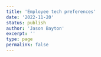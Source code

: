 ```yaml
---
title: 'Employee tech preferences'
date: '2022-11-20'
status: publish
author: 'Jason Bayton'
excerpt: ''
type: page
permalink: false
---
```

